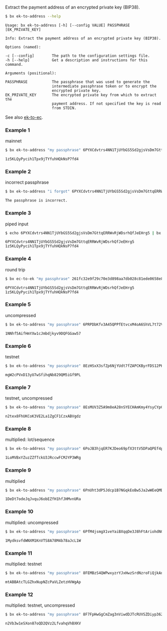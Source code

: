 Extract the payment address of an encrypted private key (BIP38).
```sh
$ bx ek-to-address --help
```
```
Usage: bx ek-to-address [-h] [--config VALUE] PASSPHRASE [EK_PRIVATE_KEY]

Info: Extract the payment address of an encrypted private key (BIP38).   

Options (named):

-c [--config]        The path to the configuration settings file.        
-h [--help]          Get a description and instructions for this command.

Arguments (positional):

PASSPHRASE           The passphrase that was used to generate the        
                     intermediate passphrase token or to encrypt the     
                     encrypted private key.                              
EK_PRIVATE_KEY       The encrypted private key from which to extract the 
                     payment address. If not specified the key is read   
                     from STDIN. 
```
See also [ek-to-ec](bx-ek-to-ec).
### Example 1
mainnet
```sh
$ bx ek-to-address "my passphrase" 6PYXCdvtrs4NN1TjUYbGS5Sd2gjsVsDm7GttqERRWvRjWDsrhQfJeEHrg5
```
```
1z5KLQyPycih1Tpx9jTYfuhHQkNsP7fd4
```
### Example 2
incorrect passphrase
```sh
$ bx ek-to-address "i forgot" 6PYXCdvtrs4NN1TjUYbGS5Sd2gjsVsDm7GttqERRWvRjWDsrhQfJeEHrg5
```
```
The passphrase is incorrect.
```
### Example 3
piped input
```sh
$ echo 6PYXCdvtrs4NN1TjUYbGS5Sd2gjsVsDm7GttqERRWvRjWDsrhQfJeEHrg5 | bx ek-to-address "my passphrase"
```
```
6PYXCdvtrs4NN1TjUYbGS5Sd2gjsVsDm7GttqERRWvRjWDsrhQfJeEHrg5 
1z5KLQyPycih1Tpx9jTYfuhHQkNsP7fd4
```
### Example 4
round trip
```sh
$ bx ec-to-ek "my passphrase" 261fc32e9f29c70e3d898aa7db028c81ede0658e8ff8ffab8160073c048ae83f | bx ek-to-address "my passphrase"
```
```
6PYXCdvtrs4NN1TjUYbGS5Sd2gjsVsDm7GttqERRWvRjWDsrhQfJeEHrg5
1z5KLQyPycih1Tpx9jTYfuhHQkNsP7fd4
```
### Example 5
uncompressed
```sh
$ bx ek-to-address "my passphrase" 6PRPDbKfv3A45QPPfEtvcxM4oA6ShVL7t72VP74P1W3JEUHPrZXNy39FKe
```
```
1NNhf5AifHmYXw1cJmbdjkyv9DQFGGaw57
```
### Example 6
testnet
```sh
$ bx ek-to-address "my passphrase" 8EzHSxX3sfZp6NjYUdt7fZAPCKByrFDS12PHfdexFLSaSAfM7wM7tw3Hof
```
```
mgW2cPVxD13yU7wSfihqNb829QM5iGf9PL
```
### Example 7
testnet, uncompressed
```sh
$ bx ek-to-address "my passphrase" 8EsMUV3Z5A9m8eA28nSYECHAmKmy4YsyCYpGNvzHocFJBFhVYZARNfrfnt
```
```
n2tex8FhUKCoK3VE2La1ZgCF1CzxABVgdz
```
### Example 8
multiplied: lot/sequence
```sh
$ bx ek-to-address "my passphrase" 6PoJB3hjqER7KJDeo69pfX3ttV5DPaQPEf4pZEwhNYjTjqMdvif5qfE34S
```
```
1LoMVBxYZuzZZfTckU3JRccwFCMJYP3WRg
```
### Example 9
multiplied
```sh
$ bx ek-to-address "my passphrase" 6PnUht3dP5Jdcp1B7NGqkEoBw5Ja2wWEeQMDRHqLNrBG4Rqo59eVfMd98B
```
```
1DeDt7odeJqJvquJ6obEZfH1hfJHMvnURa
```
### Example 10
multiplied: uncompressed
```sh
$ bx ek-to-address "my passphrase" 6PfM4jsmgX1veYaiBXqqDe3J8hFtAriohdNGjPfrbt7aQ8H53nijYN6svW
```
```
1MydksvfdWNXM1KnVTS8A78M4b78aJcL1W
```
### Example 11
multiplied: testnet
```sh
$ bx ek-to-address "my passphrase" 8FEMBzS4QWPwxyzrYJxHwzSrdNzroFiQjkAnpf51xcPPXkTvqGrD8bVq68
```
```
mtABBAtcTLGZhxNupNZcPaVLZetzHVWgAp
```
### Example 12
multiplied: testnet, uncompressed
```sh
$ bx ek-to-address "my passphrase" 8F7FpHwGgCmZag3nViwdDJTcRUVSZDiyp362gLWisvHDtMQkyC6JJuFhVX
```
```
n2Vb3w1eSXon87oQD2QVz2LfvahqVhBXKV
```